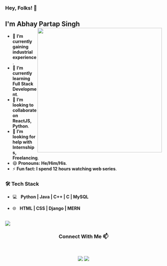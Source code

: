 ### Hey, Folks! 👋
<h2>I'm Abhay Partap Singh<img src="https://stormotion.io/blog/content/images/2018/12/developer.gif" width="400"  align="right" />
</h2>

- 🔭 **I’m currently gaining industrial experience**.   
- 🌱 **I’m currently learning Full Stack Development**.
- 👯 **I’m looking to collaborate on ReactJS, Python**.      
- 🤔 **I’m looking for help with Internships, Freelancing**.
- 😄 **Pronouns: He/Him/His**.
- ⚡ **Fun fact: I spend 12 hours watching web series**.


<h3>🛠 Tech Stack</h3>

- 💻 &nbsp; **Python | Java | C++ | C | MySQL**

- 🌐 &nbsp; **HTML | CSS | Django | MERN**

<br>
<img src="https://github-readme-stats.vercel.app/api?username=abhaywwe7&&show_icons=true&title_color=blue&icon_color=blue&text_color=black&bg_color=white">

<h3 align="center"> Connect With Me 📫 </h3>
<br />
<p align="center">
<a href="https://www.linkedin.com/in/abhay-partap-singh-41579b196/"><img src="https://img.shields.io/badge/linkedin-%230077B5.svg?&style=for-the-badge&logo=linkedin&logoColor=white"/></a>
<a href="https://www.instagram.com/abhayayayay/"><img src="https://img.shields.io/badge/instagram-%23E4405F.svg?&style=for-the-badge&logo=instagram&logoColor=white"/></a>
<!-- <a href="https://twitter.com/dopeguymemes"><img src="https://img.shields.io/twitter/url?color=white&label=TWITTER&logo=twitter&style=for-the-badge&url=https%3A%2F%2Ftwitter.com%2Fdopeguymemes"/></a> -->
</p>
